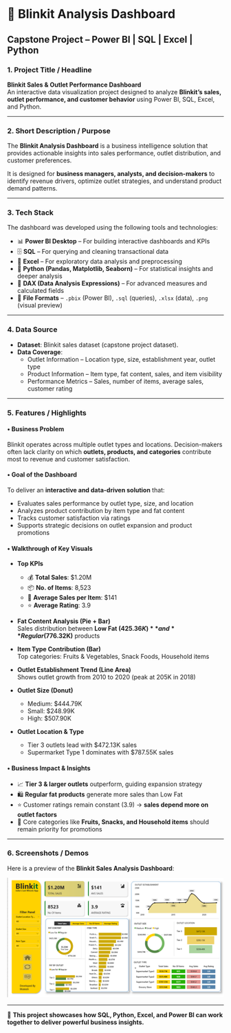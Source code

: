 # 🛒 Blinkit Analysis Dashboard  
## Capstone Project – Power BI | SQL | Excel | Python  

### 1. Project Title / Headline  
**Blinkit Sales & Outlet Performance Dashboard**  
An interactive data visualization project designed to analyze **Blinkit’s sales, outlet performance, and customer behavior** using Power BI, SQL, Excel, and Python.  

---

### 2. Short Description / Purpose  
The **Blinkit Analysis Dashboard** is a business intelligence solution that provides actionable insights into sales performance, outlet distribution, and customer preferences.  

It is designed for **business managers, analysts, and decision-makers** to identify revenue drivers, optimize outlet strategies, and understand product demand patterns.  

---

### 3. Tech Stack  
The dashboard was developed using the following tools and technologies:  

- 📊 **Power BI Desktop** – For building interactive dashboards and KPIs  
- 🗄 **SQL** – For querying and cleaning transactional data  
- 📂 **Excel** – For exploratory data analysis and preprocessing  
- 🐍 **Python (Pandas, Matplotlib, Seaborn)** – For statistical insights and deeper analysis  
- 📝 **DAX (Data Analysis Expressions)** – For advanced measures and calculated fields  
- 📁 **File Formats** – `.pbix` (Power BI), `.sql` (queries), `.xlsx` (data), `.png` (visual preview)  

---

### 4. Data Source  
- **Dataset**: Blinkit sales dataset (capstone project dataset).  
- **Data Coverage**:  
  - Outlet Information – Location type, size, establishment year, outlet type  
  - Product Information – Item type, fat content, sales, and item visibility  
  - Performance Metrics – Sales, number of items, average sales, customer rating  

---

### 5. Features / Highlights  

#### • Business Problem  
Blinkit operates across multiple outlet types and locations. Decision-makers often lack clarity on which **outlets, products, and categories** contribute most to revenue and customer satisfaction.  

#### • Goal of the Dashboard  
To deliver an **interactive and data-driven solution** that:  
- Evaluates sales performance by outlet type, size, and location  
- Analyzes product contribution by item type and fat content  
- Tracks customer satisfaction via ratings  
- Supports strategic decisions on outlet expansion and product promotions  

#### • Walkthrough of Key Visuals  
- **Top KPIs**  
  - 💰 **Total Sales**: $1.20M  
  - 📦 **No. of Items**: 8,523  
  - 🛒 **Average Sales per Item**: $141  
  - ⭐ **Average Rating**: 3.9  

- **Fat Content Analysis (Pie + Bar)**  
  Sales distribution between **Low Fat ($425.36K)** and **Regular ($776.32K)** products  

- **Item Type Contribution (Bar)**  
  Top categories: Fruits & Vegetables, Snack Foods, Household items  

- **Outlet Establishment Trend (Line Area)**  
  Shows outlet growth from 2010 to 2020 (peak at 205K in 2018)  

- **Outlet Size (Donut)**  
  - Medium: $444.79K  
  - Small: $248.99K  
  - High: $507.90K  

- **Outlet Location & Type**  
  - Tier 3 outlets lead with $472.13K sales  
  - Supermarket Type 1 dominates with $787.55K sales  

#### • Business Impact & Insights  
- 📈 **Tier 3 & larger outlets** outperform, guiding expansion strategy  
- 🛍 **Regular fat products** generate more sales than Low Fat  
- ⭐ Customer ratings remain constant (3.9) → **sales depend more on outlet factors**  
- 🍎 Core categories like **Fruits, Snacks, and Household items** should remain priority for promotions  

---

### 6. Screenshots / Demos  
Here is a preview of the **Blinkit Sales Analysis Dashboard**:  

![Dashboard Preview](https://github.com/themukeshsingh01/Blinkit-Analysis-Project/blob/main/Blinkit%20Sales%20Dashboaard/Snapshot%20Of%20The%20Dashboard.png)

---

🚀 **This project showcases how SQL, Python, Excel, and Power BI can work together to deliver powerful business insights.**  

